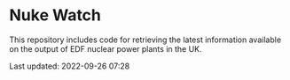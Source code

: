 # Nuke Watch

This repository includes code for retrieving the latest information available on the output of EDF nuclear power plants in the UK.

Last updated: 2022-09-26 07:28